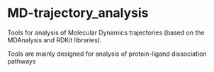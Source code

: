 # MD-trajectory_analysis
Tools for analysis of Molecular Dynamics trajectories (based on the MDAnalysis and RDKit libraries).

Tools are mainly designed for analysis of protein-ligand dissociation pathways
